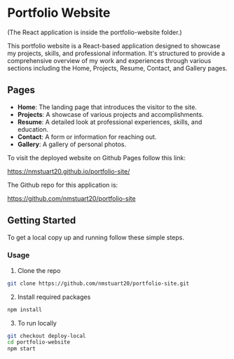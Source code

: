 # Portfolio Website
(The React application is inside the portfolio-website folder.)

This portfolio website is a React-based application designed to showcase my projects, skills, and professional information. It's structured to provide a comprehensive overview of my work and experiences through various sections including the Home, Projects, Resume, Contact, and Gallery pages.

## Pages

- **Home**: The landing page that introduces the visitor to the site.
- **Projects**: A showcase of various projects and accomplishments.
- **Resume**: A detailed look at professional experiences, skills, and education.
- **Contact**: A form or information for reaching out.
- **Gallery**: A gallery of personal photos.

To visit the deployed website on Github Pages follow this link:

https://nmstuart20.github.io/portfolio-site/

The Github repo for this application is:

https://github.com/nmstuart20/portfolio-site

## Getting Started

To get a local copy up and running follow these simple steps.

### Usage

1. Clone the repo
  ```bash
  git clone https://github.com/nmstuart20/portfolio-site.git
```

2. Install required packages
  ```sh
  npm install 
  ```

3. To run locally
  ```sh
  git checkout deploy-local
  cd portfolio-website
  npm start 
